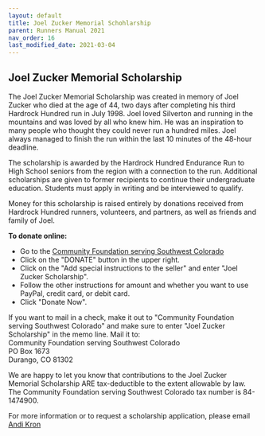 ```yaml
---
layout: default
title: Joel Zucker Memorial Schohlarship
parent: Runners Manual 2021
nav_order: 16
last_modified_date: 2021-03-04
---
```


## Joel Zucker Memorial Scholarship

The Joel Zucker Memorial Scholarship was created in memory of Joel Zucker who died at the age of 44, two days after completing his third Hardrock Hundred run in July 1998. Joel loved Silverton and running in the mountains and was loved by all who knew him. He was an inspiration to many people who thought they could never run a hundred miles. Joel always managed to finish the run within the last 10 minutes of the 48-hour deadline.
 
The scholarship is awarded by the Hardrock Hundred Endurance Run to High School seniors from the region with a connection to the run. Additional scholarships are given to former recipients to continue their undergraduate education. Students must apply in writing and be interviewed to qualify.
 
Money for this scholarship is raised entirely by donations received from Hardrock Hundred runners, volunteers, and partners, as well as friends and family of Joel. 
 
**To donate online:**
* Go to the [Community Foundation serving Southwest Colorado](http://www.swcommunityfoundation.org/)
* Click on the "DONATE" button in the upper right.
* Click on the "Add special instructions to the seller" and enter "Joel Zucker Scholarship".
* Follow the other instructions for amount and whether you want to use PayPal, credit card, or debit card.
* Click "Donate Now".

If you want to mail in a check, make it out to "Community Foundation serving Southwest Colorado" and make sure to enter "Joel Zucker Scholarship" in the memo line. Mail it to:<br>
Community Foundation serving Southwest Colorado<br>PO Box 1673<br>Durango, CO 81302

We are happy to let you know that contributions to the Joel Zucker Memorial Scholarship ARE tax-deductible to the extent allowable by law. The Community Foundation serving Southwest Colorado tax number is 84-1474900.

For more information or to request a scholarship application, please email [Andi Kron](mailto:kron@swcp.com)
